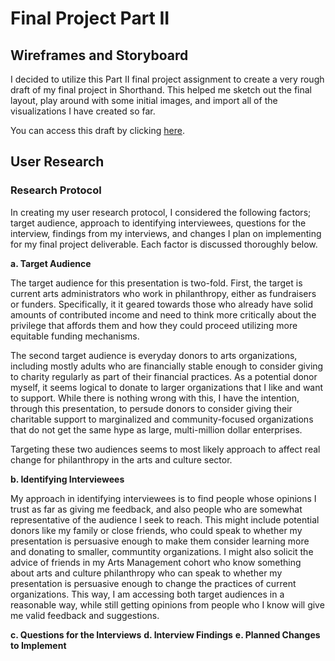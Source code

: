 # Final Project Part II

## Wireframes and Storyboard

I decided to utilize this Part II final project assignment to create a very rough draft of my final project in Shorthand. This helped me sketch out the final layout, play around with some initial images, and import all of the visualizations I have created so far. 

You can access this draft by clicking [here](https://preview.shorthand.com/1t3Ceeu5gv1zlCxh).

## User Research

### Research Protocol
In creating my user research protocol, I considered the following factors; target audience, approach to identifying interviewees, questions for the interview, findings from my interviews, and changes I plan on implementing for my final project deliverable. Each factor is discussed thoroughly below. 

**a. Target Audience**

The target audience for this presentation is two-fold. First, the target is current arts administrators who work in philanthropy, either as fundraisers or funders. Specifically, it it geared towards those who already have solid amounts of contributed income and need to think more critically about the privilege that affords them and how they could proceed utilizing more equitable funding mechanisms. 

The second target audience is everyday donors to arts organizations, including mostly adults who are financially stable enough to consider giving to charity regularly as part of their financial practices. As a potential donor myself, it seems logical to donate to larger organizations that I like and want to support. While there is nothing wrong with this, I have the intention, through this presentation, to persude donors to consider giving their charitable support to marginalized and community-focused organizations that do not get the same hype as large, multi-million dollar enterprises. 

Targeting these two audiences seems to most likely approach to affect real change for philanthropy in the arts and culture sector. 

**b. Identifying Interviewees**

My approach in identifying interviewees is to find people whose opinions I trust as far as giving me feedback, and also people who are somewhat representative of the audience I seek to reach. This might include potential donors like my family or close friends, who could speak to whether my presentation is persuasive enough to make them consider learning more and donating to smaller, communtity organizations. I might also solicit the advice of friends in my Arts Management cohort who know something about arts and culture philanthropy who can speak to whether my presentation is persuasive enough to change the practices of current organizations. This way, I am accessing both target audiences in a reasonable way, while still getting opinions from people who I know will give me valid feedback and suggestions. 

**c. Questions for the Interviews**
**d. Interview Findings**
**e. Planned Changes to Implement**
